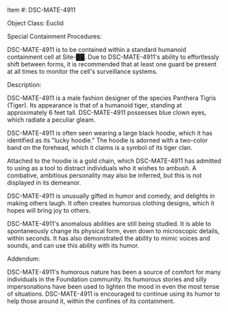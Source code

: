 Item #: DSC-MATE-4911

Object Class: Euclid

Special Containment Procedures:

DSC-MATE-4911 is to be contained within a standard humanoid containment cell at Site-██. Due to DSC-MATE-4911's ability to effortlessly shift between forms, it is recommended that at least one guard be present at all times to monitor the cell's surveillance systems.

Description:

DSC-MATE-4911 is a male fashion designer of the species Panthera Tigris (Tiger). Its appearance is that of a humanoid tiger, standing at approximately 6 feet tall. DSC-MATE-4911 possesses blue clown eyes, which radiate a peculiar gleam.

DSC-MATE-4911 is often seen wearing a large black hoodie, which it has identified as its "lucky hoodie." The hoodie is adorned with a two-color band on the forehead, which it claims is a symbol of its tiger clan.

Attached to the hoodie is a gold chain, which DSC-MATE-4911 has admitted to using as a tool to distract individuals who it wishes to ambush. A combative, ambitious personality may also be inferred, but this is not displayed in its demeanor.

DSC-MATE-4911 is unusually gifted in humor and comedy, and delights in making others laugh. It often creates humorous clothing designs, which it hopes will bring joy to others.

DSC-MATE-4911's anomalous abilities are still being studied. It is able to spontaneously change its physical form, even down to microscopic details, within seconds. It has also demonstrated the ability to mimic voices and sounds, and can use this ability with its humor.

Addendum:

DSC-MATE-4911's humorous nature has been a source of comfort for many individuals in the Foundation community. Its humorous stories and silly impersonations have been used to lighten the mood in even the most tense of situations. DSC-MATE-4911 is encouraged to continue using its humor to help those around it, within the confines of its containment.